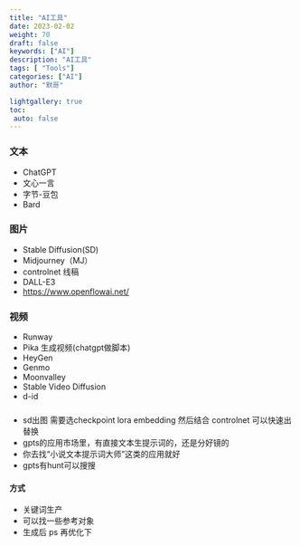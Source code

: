 ```yaml
---
title: "AI工具"  
date: 2023-02-02
weight: 70  
draft: false  
keywords: ["AI"]  
description: "AI工具"  
tags: [ "Tools"]  
categories: ["AI"]  
author: "默哥"  

lightgallery: true
toc:
 auto: false
---
```


### 文本
* ChatGPT
* 文心一言
* 字节-豆包
* Bard

### 图片
* Stable Diffusion(SD)
* Midjourney（MJ）
* controlnet 线稿
* DALL-E3
* https://www.openflowai.net/

### 视频
* Runway 
* Pika 生成视频(chatgpt做脚本)
* HeyGen
* Genmo
* Moonvalley
* Stable Video Diffusion
* d-id

###
* sd出图 需要选checkpoint lora embedding 然后结合 controlnet 可以快速出替换
* gpts的应用市场里，有直接文本生提示词的，还是分好镜的
* 你去找“小说文本提示词大师”这类的应用就好
* gpts有hunt可以搜搜    

#### 方式
* 关键词生产
* 可以找一些参考对象
* 生成后 ps 再优化下